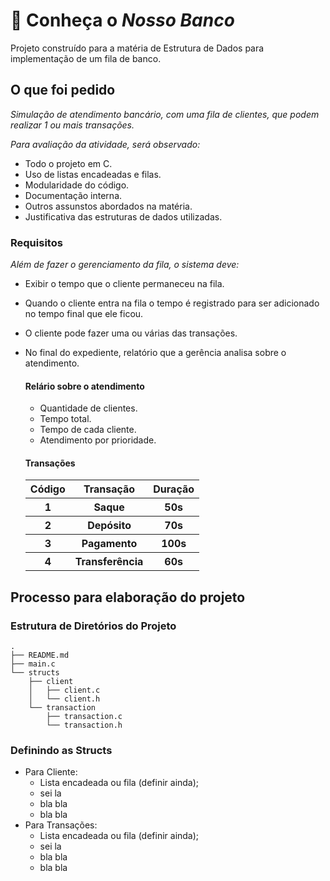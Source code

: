# 🫰 Conheça o _Nosso Banco_
Projeto construído para a matéria de Estrutura de Dados para implementação de um fila de banco.

## O que foi pedido
_Simulação de atendimento bancário, com uma fila de clientes, que podem realizar 1 ou mais transações._

_Para avaliação da atividade, será observado:_
- Todo o projeto em C.
- Uso de listas encadeadas e filas.
- Modularidade do código.
- Documentação interna.
- Outros assunstos abordados na matéria.
- Justificativa das estruturas de dados utilizadas.

### Requisitos
_Além de fazer o gerenciamento da fila, o sistema deve:_

- Exibir o tempo que o cliente permaneceu na fila.
- Quando o cliente entra na fila o tempo é registrado para ser adicionado no tempo final que ele ficou.
- O cliente pode fazer uma ou várias das transações.
- No final do expediente, relatório que a gerência analisa sobre o atendimento.
  
  #### Relário sobre o atendimento
    - Quantidade de clientes.
    - Tempo total.
    - Tempo de cada cliente.
    - Atendimento por prioridade.

  #### Transações

  <table>
  <tr>
  <th>Código</th>
  <th>Transação</th> 
  <th>Duração</th> 
  </tr>
  <tr>
  <th>1</th>
  <th>Saque</th> 
  <th>50s</th> 
  </tr>
  <tr>
  <th>2</th>
  <th>Depósito</th> 
  <th>70s</th> 
  </tr>
  <tr>
  <th>3</th>
  <th>Pagamento</th> 
  <th>100s</th> 
  </tr>
  <tr>
  <th>4</th>
  <th>Transferência</th> 
  <th>60s</th> 
  </tr>
  </table>

## Processo para elaboração do projeto

### Estrutura de Diretórios do Projeto

```shell
.
├── README.md
├── main.c
└── structs
    ├── client
    │   ├── client.c
    │   └── client.h
    └── transaction
        ├── transaction.c
        └── transaction.h

```

### Definindo as Structs
- Para Cliente:
  - Lista encadeada ou fila (definir ainda);
  - sei la
  - bla bla
  - bla bla
- Para Transações:
  - Lista encadeada ou fila (definir ainda);
  - sei la
  - bla bla
  - bla bla
